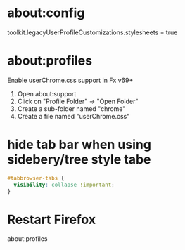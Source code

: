 # about:config
toolkit.legacyUserProfileCustomizations.stylesheets = true

# about:profiles
Enable userChrome.css support in Fx v69+

1. Open about:support
2. Click on "Profile Folder" -> "Open Folder"
3. Create a sub-folder named "chrome"
4. Create a file named "userChrome.css"

# hide tab bar when using sidebery/tree style tabe
```css
#tabbrowser-tabs {
  visibility: collapse !important;
}
```

# Restart Firefox
about:profiles
